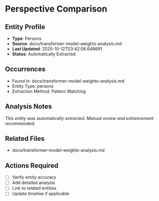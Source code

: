 # Perspective Comparison

## Entity Profile
- **Type**: Persons
- **Source**: docs/transformer-model-weights-analysis.md
- **Last Updated**: 2025-10-12T03:42:06.648691
- **Status**: Automatically Extracted

## Occurrences
- Found in: docs/transformer-model-weights-analysis.md
- Entity Type: persons
- Extraction Method: Pattern Matching

## Analysis Notes
*This entity was automatically extracted. Manual review and enhancement recommended.*

## Related Files
- docs/transformer-model-weights-analysis.md

## Actions Required
- [ ] Verify entity accuracy
- [ ] Add detailed analysis
- [ ] Link to related entities
- [ ] Update timeline if applicable
